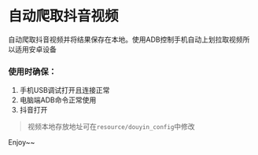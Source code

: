 # 自动爬取抖音视频
自动爬取抖音视频并将结果保存在本地。使用ADB控制手机自动上划拉取视频所以适用安卓设备

### 使用时确保：
1. 手机USB调试打开且连接正常
2. 电脑端ADB命令正常使用
3. 抖音打开

> 视频本地存放地址可在`resource/douyin_config`中修改

Enjoy~~

